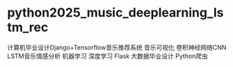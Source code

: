 # python2025_music_deeplearning_lstm_rec
计算机毕业设计Django+Tensorflow音乐推荐系统 音乐可视化 卷积神经网络CNN LSTM音乐情感分析 机器学习 深度学习 Flask 大数据毕业设计 Python爬虫
